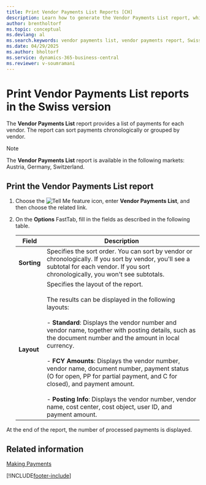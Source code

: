 ```yaml
---
title: Print Vendor Payments List Reports [CH]
description: Learn how to generate the Vendor Payments List report, which provides a detailed overview of payments for each vendor, sorted either chronologically or by vendor grouping.
author: brentholtorf
ms.topic: conceptual
ms.devlang: al
ms.search.keywords: vendor payments list, vendor payments report, Swiss version
ms.date: 04/29/2025
ms.author: bholtorf
ms.service: dynamics-365-business-central
ms.reviewer: v-soumramani
---
```


# Print Vendor Payments List reports in the Swiss version

The **Vendor Payments List** report provides a list of payments for each vendor. The report can sort payments chronologically or grouped by vendor.  

> [!NOTE]
> The **Vendor Payments List** report is available in the following markets: Austria, Germany, Switzerland.

## Print the Vendor Payments List report  

1. Choose the ![Tell Me feature](../../media/ui-search/search_small.png "Tell me what you want to do") icon, enter **Vendor Payments List**, and then choose the related link.  
1. On the **Options** FastTab, fill in the fields as described in the following table.  

    |Field|Description|  
    |---------------------------------|---------------------------------------|  
    |**Sorting**|Specifies the sort order. You can sort by vendor or chronologically. If you sort by vendor, you'll see a subtotal for each vendor. If you sort chronologically, you won't see subtotals.|  
    |**Layout**|Specifies the layout of the report.<br><br/> The results can be displayed in the following layouts:<br><br/>- **Standard**: Displays the vendor number and vendor name, together with posting details, such as the document number and the amount in local currency.<br><br/>- **FCY Amounts**: Displays the vendor number, vendor name, document number, payment status (O for open, PP for partial payment, and C for closed), and payment amount.<br><br/>- **Posting Info**: Displays the vendor number, vendor name, cost center, cost object, user ID, and payment amount.|  

 At the end of the report, the number of processed payments is displayed.  

## Related information

[Making Payments](../../payables-make-payments.md)

[!INCLUDE[footer-include](../../includes/footer-banner.md)]
